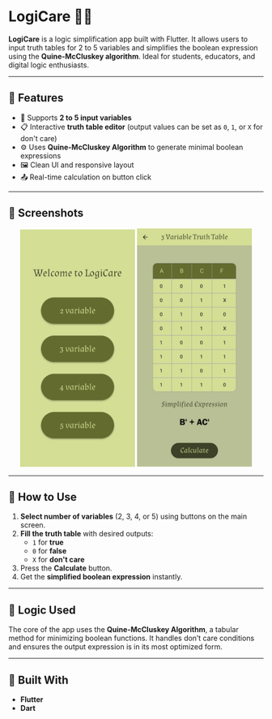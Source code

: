 # LogiCare 🧠🔢

**LogiCare** is a logic simplification app built with Flutter. It allows users to input truth tables for 2 to 5 variables and simplifies the boolean expression using the **Quine-McCluskey algorithm**. Ideal for students, educators, and digital logic enthusiasts.

---

## 🔧 Features

- 📌 Supports **2 to 5 input variables**
- 📋 Interactive **truth table editor** (output values can be set as `0`, `1`, or `X` for don't care)
- ⚙️ Uses **Quine-McCluskey Algorithm** to generate minimal boolean expressions
- 🖼 Clean UI and responsive layout
- 📤 Real-time calculation on button click

---

## 📸 Screenshots

<div align="center">
  <img src="assets/screenshots/variable_selection.jpg" width="45%" alt="Variable Selection Screen"/>
  <img src="assets/screenshots/truth_table.jpg" width="45%" alt="Truth Table Editor"/>
</div>

---

## 🚀 How to Use

1. **Select number of variables** (2, 3, 4, or 5) using buttons on the main screen.
2. **Fill the truth table** with desired outputs:
   - `1` for **true**
   - `0` for **false**
   - `X` for **don't care**
3. Press the **Calculate** button.
4. Get the **simplified boolean expression** instantly.

---

## 🧠 Logic Used

The core of the app uses the **Quine-McCluskey Algorithm**, a tabular method for minimizing boolean functions. It handles don’t care conditions and ensures the output expression is in its most optimized form.

---

## 📱 Built With

- **Flutter**
- **Dart**


